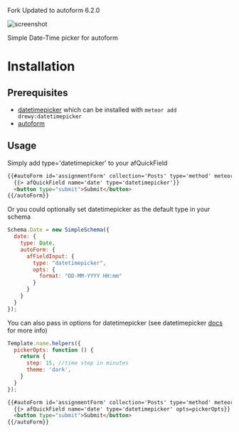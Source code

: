 Fork Updated to autoform 6.2.0

![screenshot](/../master/screenshot.png?raw=true "datetimepicker screenshot")

Simple Date-Time picker for autoform

Installation
============
Prerequisites
-------------
* [datetimepicker](https://github.com/xdan/datetimepicker) which can be installed with `meteor add drewy:datetimepicker`
* [autoform](https://github.com/aldeed/meteor-autoform)

Usage
-----
Simply add type='datetimepicker' to your afQuickField
```html
{{#autoForm id='assignmentForm' collection='Posts' type='method' meteormethod='addPost'}}
  {{> afQuickField name='date' type='datetimepicker'}}
  <button type="submit">Submit</button>
{{/autoForm}}
```
Or you could optionally set datetimepicker as the default type in your schema
```javascript
Schema.Date = new SimpleSchema({
  date: {
    type: Date,
    autoForm: {
      afFieldInput: {
        type: "datetimepicker",
        opts: {
          format: "DD-MM-YYYY HH:mm"
        }
      }
    }
  }
});
```
You can also pass in options for datetimepicker (see datetimepicker [docs](http://xdsoft.net/jqplugins/datetimepicker/) for more info)
```javascript
Template.name.helpers({
  pickerOpts: function () {
    return {
      step: 15, //time step in minutes
      theme: 'dark',
    }
  }
});
```
```html
{{#autoForm id='assignmentForm' collection='Posts' type='method' meteormethod='addPost'}}
  {{> afQuickField name='date' type='datetimepicker' opts=pickerOpts}}
  <button type="submit">Submit</button>
{{/autoForm}}
```
